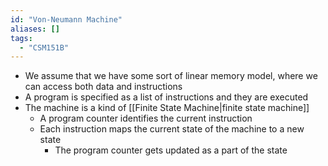 ```yaml
---
id: "Von-Neumann Machine"
aliases: []
tags:
  - "CSM151B"
---
```


- We assume that we have some sort of linear memory model, where we can access
  both data and instructions
- A program is specified as a list of instructions and they are executed
- The machine is a kind of [[Finite State Machine|finite state machine]]
  - A program counter identifies the current instruction
  - Each instruction maps the current state of the machine to a new state
    - The program counter gets updated as a part of the state
